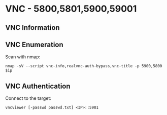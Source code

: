 # VNC - 5800,5801,5900,59001

## VNC Information

## VNC Enumeration

Scan with nmap:

```text
nmap -sV --script vnc-info,realvnc-auth-bypass,vnc-title -p 5900,5800 $ip
```

## VNC Authentication

Connect to the target:

```text
vncviewer [-passwd passwd.txt] <IP>::5901
```

